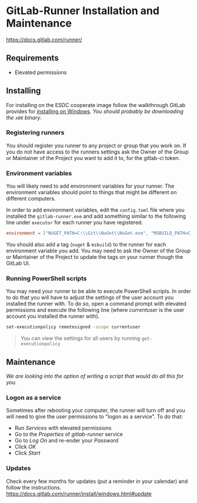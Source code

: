 # GitLab-Runner Installation and Maintenance

https://docs.gitlab.com/runner/

## Requirements

* Elevated permissions

## Installing

For installing on the ESDC cooperate image follow the walkthrough GitLab provides for [installing on Windows](https://docs.gitlab.com/runner/install/windows.html).
_You should probably be downloading the `x86` binary_.

### Registering runners

You should register you runner to any project or group that you work on. 
If you do not have access to the runners settings ask the Owner of the Group or Maintainer of the Project you want to add it to, for the gitlab-ci token.

### Environment variables

You will likely need to add environment variables for your runner. 
The environment variables should point to things that might be different on different computers.

In order to add environment variables, edit the `config.toml` file where you installed the `gitlab-runner.exe` and add something similar to the following line under `executor` for each runner you have registered.
```toml
environment = ["NUGET_PATH=C:\\Git\\NuGet\\NuGet.exe", "MSBUILD_PATH=C:\\Program Files (x86)\\MSBuild\\14.0\\Bin\\msbuild.exe"]
```

You should also add a tag (`nuget` & `msbuild`) to the runner for each environment variable you add.
You may need to ask the Owner of the Group or Maintainer of the Project to update the tags on your runner though the GitLab UI.

### Running PowerShell scripts

You may need your runner to be able to execute PowerShell scripts. 
In order to do that you will have to adjust the settings of the user account you installed the runner with.
To do so, open a command prompt with elevated permissions and execute the following line (where _currentuser_ is the user account you installed the runner with).
```bash
set-executionpolicy remotesigned -scope currentuser
```
> You can view the settings for all users by running `get-executionpolicy`

## Maintenance

_We are looking into the option of writing a script that would do all this for you._

### Logon as a service

Sometimes after rebooting your computer, the runner will turn off and you will need to give the user permissions to "logon as a service".
To do that:
* Run _Services_ with elevated permissions
* Go to the _Properties_ of _gitlab-runner_ service
* Go to _Log On_ and re-ender your _Password_
* Click _OK_
* Click _Start_

### Updates

Check every few months for updates (put a reminder in your calendar) and follow the instructions.  
https://docs.gitlab.com/runner/install/windows.html#update
